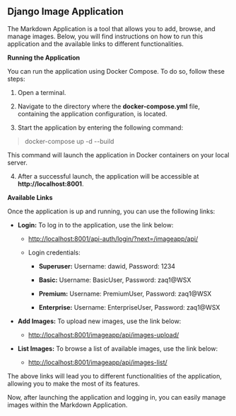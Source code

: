 ## Django Image Application

The Markdown Application is a tool that allows you to add, browse, and
manage images. Below, you will find instructions on how to run this
application and the available links to different functionalities.

**Running the Application**

You can run the application using Docker Compose. To do so, follow these
steps:

1.  Open a terminal.

2.  Navigate to the directory where the **docker-compose.yml** file,
    containing the application configuration, is located.

3.  Start the application by entering the following command:

> docker-compose up -d --build

This command will launch the application in Docker containers on your local server.

4.  After a successful launch, the application will be accessible at
    **http://localhost:8001**.

**Available Links**

Once the application is up and running, you can use the following links:

-   **Login:** To log in to the application, use the link below:

    -   [http://localhost:8001/api-auth/login/?next=/imageapp/api/](http://localhost:8000/api-auth/login/?next=/imageapp/api/)

    -   Login credentials:

        -   **Superuser:** Username: dawid, Password: 1234

        -   **Basic:** Username: BasicUser, Password: zaq1@WSX

        -   **Premium:** Username: PremiumUser, Password: zaq1@WSX

        -   **Enterprise:** Username: EnterpriseUser, Password: zaq1@WSX

-   **Add Images:** To upload new images, use the link below:

    -   [http://localhost:8001/imageapp/api/images-upload/](http://localhost:8000/imageapp/api/images-upload/)

-   **List Images:** To browse a list of available images, use the link
    below:

    -   [http://localhost:8001/imageapp/api/images-list/](http://localhost:8000/imageapp/api/images-list/)

The above links will lead you to different functionalities of the application, allowing you to make the most of its features.

Now, after launching the application and logging in, you can easily manage images within the Markdown Application.
